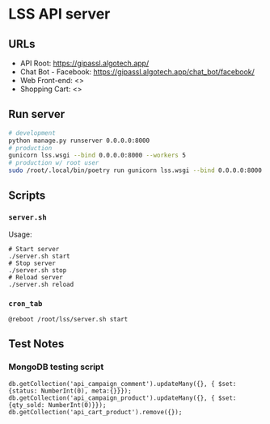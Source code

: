 # LSS API server

## URLs

- API Root: <https://gipassl.algotech.app/>
- Chat Bot - Facebook: <https://gipassl.algotech.app/chat_bot/facebook/>
- Web Front-end: <>
- Shopping Cart: <>

## Run server

```bash
# development
python manage.py runserver 0.0.0.0:8000
# production
gunicorn lss.wsgi --bind 0.0.0.0:8000 --workers 5
# production w/ root user
sudo /root/.local/bin/poetry run gunicorn lss.wsgi --bind 0.0.0.0:8000 --workers 5
```

## Scripts

### `server.sh`

Usage:

```shell
# Start server
./server.sh start
# Stop server
./server.sh stop
# Reload server
./server.sh reload
```

### `cron_tab`

```shell
@reboot /root/lss/server.sh start
```

## Test Notes

### MongoDB testing script

```mongodb
db.getCollection('api_campaign_comment').updateMany({}, { $set: {status: NumberInt(0), meta:{}}});
db.getCollection('api_campaign_product').updateMany({}, { $set: {qty_sold: NumberInt(0)}});
db.getCollection('api_cart_product').remove({});
```
